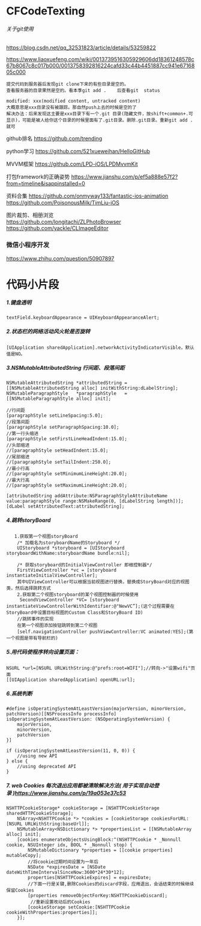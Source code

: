 # CFCodeTexting


###### 关于git使用  
https://blog.csdn.net/qq_32531823/article/details/53259822

https://www.liaoxuefeng.com/wiki/0013739516305929606dd18361248578c67b8067c8c017b000/0013758392816224cafd33c44b4451887cc941e6716805c000
```
提交代码到服务器后发现git clone下来的有些目录是空的。
查看服务器的目录果然是空的。看本季git add .    后查看git  status 

modified: xxx(modified content, untracked content)
大概意思是xxx目录没有被跟踪。那自然push上去的时候是空的了
解决办法：后来发现这主要是xxx目录下有一个.git 目录(隐藏文件，按shift+common+.可显示)，可能是被人给你这个目录的时候里面有了.git目录。删除.git目录。重新git add .就可
```
github排名 https://github.com/trending

python学习
https://github.com/521xueweihan/HelloGitHub


MVVM框架
https://github.com/LPD-iOS/LPDMvvmKit

打包framework的正确姿势
https://www.jianshu.com/p/ef5a888e57f2?from=timeline&isappinstalled=0

资料合集
https://github.com/onmyway133/fantastic-ios-animation
https://github.com/PoisonousMilk/TimLiu-iOS


图片裁剪、相册浏览<br>
https://github.com/longitachi/ZLPhotoBrowser<br>
https://github.com/yackle/CLImageEditor

### 微信小程序开发
https://www.zhihu.com/question/50907897



# 代码小片段

##### 1.键盘透明
```
textField.keyboardAppearance = UIKeyboardAppearanceAlert;
```

##### 2.状态栏的网络活动风火轮是否旋转
```
[UIApplication sharedApplication].networkActivityIndicatorVisible，默认值是NO。
```

##### 3.NSMutableAttributedString 行间距、段落间距 
```
NSMutableAttributedString *attributedString = [[NSMutableAttributedString alloc] initWithString:dLabelString];  
NSMutableParagraphStyle   *paragraphStyle   = [[NSMutableParagraphStyle alloc] init];  

//行间距  
[paragraphStyle setLineSpacing:5.0];  
//段落间距  
[paragraphStyle setParagraphSpacing:10.0];  
//第一行头缩进  
[paragraphStyle setFirstLineHeadIndent:15.0];  
//头部缩进  
//[paragraphStyle setHeadIndent:15.0];  
//尾部缩进  
//[paragraphStyle setTailIndent:250.0];  
//最小行高  
//[paragraphStyle setMinimumLineHeight:20.0];  
//最大行高  
//[paragraphStyle setMaximumLineHeight:20.0];  
      
[attributedString addAttribute:NSParagraphStyleAttributeName value:paragraphStyle range:NSMakeRange(0, [dLabelString length])];  
[dLabel setAttributedText:attributedString];  
```

##### 4.跳转storyBoard
```
   1.获取第一个视图storyBoard
    /* 加载名为storyboardName的Storyboard */
    UIStoryboard *storyboard = [UIStoryboard storyboardWithName:storyboardName bundle:nil];
    
    /* 获取storyboard的InitialViewController 即根控制器*/
    FirstViewController *vc = [storyboard instantiateInitialViewController];
    其中UIViewController可以根据当前视图进行替换，替换成StoryBoard对应的视图类，然后选择跳转方式
    2.获取第二个视图storyboard的某个视图控制器的时候使用
     SecondViewController *VC= [storyboard instantiateViewControllerWithIdentifier:@"NewVC”];(这个过程需要在StoryBoard中设置目标视图的Custom Class和StoryBoard ID)
    //跳转事件的实现
    在第一个视图添加按钮跳转到第二个视图
    [self.navigationController pushViewController:VC animated:YES];(第一个视图是带有导航栏的)
```
##### 5.用代码使程序转向设置页面：
```
NSURL *url=[NSURL URLWithString:@"prefs:root=WIFI"];//转向->"设置wifi"页面
[[UIApplication sharedApplication] openURL:url];
```
##### 6.系统判断
```
#define isOperatingSystemAtLeastVersion(majorVersion, minorVersion, patchVersion)[[NSProcessInfo processInfo] isOperatingSystemAtLeastVersion: (NSOperatingSystemVersion) {
    majorVersion,
    minorVersion,
    patchVersion
}]

if (isOperatingSystemAtLeastVersion(11, 0, 0)) {
    //using new API
} else {
    //using deprecated API
}

```

##### 7. web Cookies 每次退出应用都被清除解决方法( 用于实现自动登录 )https://www.jianshu.com/p/19a053e37c53
```
NSHTTPCookieStorage* cookieStorage = [NSHTTPCookieStorage sharedHTTPCookieStorage];
    NSArray<NSHTTPCookie *> *cookies = [cookieStorage cookiesForURL:[NSURL URLWithString:baseUrl]];
    NSMutableArray<NSDictionary *> *propertiesList = [[NSMutableArray alloc] init];
    [cookies enumerateObjectsUsingBlock:^(NSHTTPCookie * _Nonnull cookie, NSUInteger idx, BOOL * _Nonnull stop) {
        NSMutableDictionary *properties = [[cookie properties] mutableCopy];
        //将cookie过期时间设置为一年后
        NSDate *expiresDate = [NSDate dateWithTimeIntervalSinceNow:3600*24*30*12];
        properties[NSHTTPCookieExpires] = expiresDate;
        //下面一行是关键,删除Cookies的discard字段，应用退出，会话结束的时候继续保留Cookies
        [properties removeObjectForKey:NSHTTPCookieDiscard];
         //重新设置改动后的Cookies
        [cookieStorage setCookie:[NSHTTPCookie cookieWithProperties:properties]];
    }];
```
